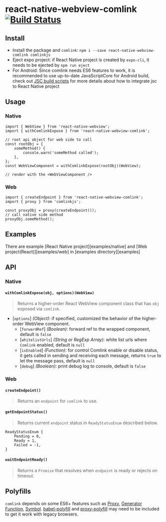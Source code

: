 # react-native-webview-comlink [![Build Status](https://travis-ci.org/rocwind/react-native-webview-comlink.svg?branch=master)](https://travis-ci.org/rocwind/react-native-webview-comlink)

## Install
* Install the package and `comlink`: `npm i --save react-native-webview-comlink comlinkjs`
* Eject expo project: if React Native project is created by `expo-cli`, it needs to be ejected by `npm run eject`
* For Android: Since comlink needs ES6 features to work, it is recommended to use up-to-date JavaScriptCore for Android build, check out [JSC build scripts](https://github.com/react-native-community/jsc-android-buildscripts) for more details about how to integrate jsc to React Native project

## Usage

### Native
```
import { WebView } from 'react-native-webview';
import { withComlinkExpose } from 'react-native-webview-comlink';

// root api object for web side to call
const rootObj = {
    someMethod() {
        console.warn('someMethod called');
    },
};
const WebViewComponent = withComlinkExpose(rootObj)(WebView);

// render with the <WebViewComponent />
```

### Web
```
import { createEndpoint } from 'react-native-webview-comlink';
import { proxy } from 'comlinkjs';

const proxyObj = proxy(createEndpoint());
// call native side method
proxyObj.someMethod();
```

## Examples
There are example [React Native project][examples/native] and [Web project(React)][examples/web] in [examples directory][examples]

## API
### Native
#### `withComlinkExpose(obj, options)(WebView)`
> Returns a higher-order React WebView component class that has `obj` exposed via `comlink`.

* [`options`] _(Object)_: if specified, customized the behavior of the higher-order WebView component.
    - [`forwardRef`] _(Boolean)_: forward ref to the wrapped component, default is `false`
    - [`whitelistUrls`] _(String or RegExp Array)_: white list urls where `Comlink` enabled, default is `null`
    - [`isEnabled`] _(Function)_: for control Comlink enable or disable status, it gets called in sending and receiving each message, returns `true` to let the message pass, default is `null`
    - [`debug`] _(Boolean)_: print debug log to console, default is `false`

### Web
#### `createEndpoint()`
> Returns an `endpoint` for `comlink` to use.

#### `getEndpointStatus()`
> Returns current `endpoint` status in `ReadyStatusEnum` described below.

```
ReadyStatusEnum {
    Pending = 0,
    Ready = 1,
    Failed = -1,
}
```

#### `waitEndpointReady()`
> Returns a `Promise` that resolves when `endpoint` is ready or rejects on timeout.

## Polyfills
`comlink` depends on some ES6+ features such as [Proxy](https://developer.mozilla.org/en-US/docs/Web/JavaScript/Reference/Global_Objects/Proxy), [Generator Function](https://developer.mozilla.org/en-US/docs/Web/JavaScript/Reference/Statements/function*), [Symbol](https://developer.mozilla.org/en-US/docs/Web/JavaScript/Reference/Global_Objects/Symbol). [babel-polyfill](https://babeljs.io/docs/en/babel-polyfill) and [proxy-polyfill](https://github.com/GoogleChrome/proxy-polyfill) may need to be included to get it work with legacy browsers.
